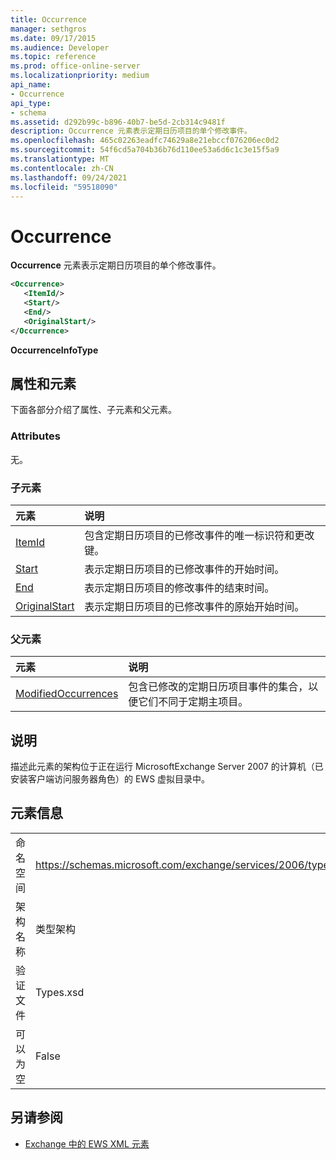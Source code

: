 ```yaml
---
title: Occurrence
manager: sethgros
ms.date: 09/17/2015
ms.audience: Developer
ms.topic: reference
ms.prod: office-online-server
ms.localizationpriority: medium
api_name:
- Occurrence
api_type:
- schema
ms.assetid: d292b99c-b896-40b7-be5d-2cb314c9481f
description: Occurrence 元素表示定期日历项目的单个修改事件。
ms.openlocfilehash: 465c02263eadfc74629a8e21ebccf076206ec0d2
ms.sourcegitcommit: 54f6cd5a704b36b76d110ee53a6d6c1c3e15f5a9
ms.translationtype: MT
ms.contentlocale: zh-CN
ms.lasthandoff: 09/24/2021
ms.locfileid: "59518090"
---
```

# <a name="occurrence"></a>Occurrence

**Occurrence** 元素表示定期日历项目的单个修改事件。 
  
```xml
<Occurrence>
   <ItemId/>
   <Start/>
   <End/>
   <OriginalStart/>
</Occurrence>
```

**OccurrenceInfoType**

## <a name="attributes-and-elements"></a>属性和元素

下面各部分介绍了属性、子元素和父元素。
  
### <a name="attributes"></a>Attributes

无。
  
### <a name="child-elements"></a>子元素

|**元素**|**说明**|
|:-----|:-----|
|[ItemId](itemid.md) <br/> |包含定期日历项目的已修改事件的唯一标识符和更改键。  <br/> |
|[Start](start.md) <br/> |表示定期日历项目的已修改事件的开始时间。  <br/> |
|[End ](end-ex15websvcsotherref.md) <br/> |表示定期日历项目的修改事件的结束时间。  <br/> |
|[OriginalStart](originalstart.md) <br/> |表示定期日历项目的已修改事件的原始开始时间。  <br/> |
   
### <a name="parent-elements"></a>父元素

|**元素**|**说明**|
|:-----|:-----|
|[ModifiedOccurrences](modifiedoccurrences.md) <br/> |包含已修改的定期日历项目事件的集合，以便它们不同于定期主项目。  <br/> |
   
## <a name="remarks"></a>说明

描述此元素的架构位于正在运行 MicrosoftExchange Server 2007 的计算机（已安装客户端访问服务器角色）的 EWS 虚拟目录中。
  
## <a name="element-information"></a>元素信息

|||
|:-----|:-----|
|命名空间  <br/> |https://schemas.microsoft.com/exchange/services/2006/types  <br/> |
|架构名称  <br/> |类型架构  <br/> |
|验证文件  <br/> |Types.xsd  <br/> |
|可以为空  <br/> |False  <br/> |
   
## <a name="see-also"></a>另请参阅

- [Exchange 中的 EWS XML 元素](ews-xml-elements-in-exchange.md)

